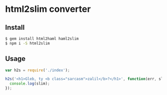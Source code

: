 # html2slim converter 

## Install

```sh
$ gem install html2haml haml2slim
$ npm i -S html2slim
```

## Usage

```js
var h2s = require('./index');

h2s('<h1>Gleb, ty <b class="sarcasm">zalil</b>?</h1>', function(err, slim){
  console.log(slim);
});
```

